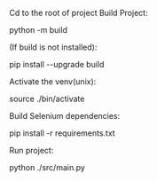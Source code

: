 Cd to the root of project
Build Project:

python -m build

(If build is not installed):

pip install --upgrade build

Activate the venv(unix):

source ./bin/activate

Build Selenium dependencies:

pip install -r requirements.txt

Run project:

python ./src/main.py